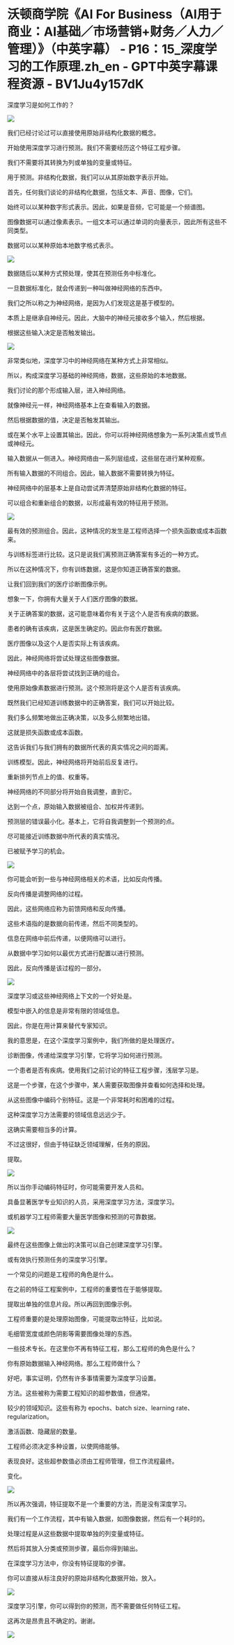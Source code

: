 # 沃顿商学院《AI For Business（AI用于商业：AI基础／市场营销+财务／人力／管理）》（中英字幕） - P16：15_深度学习的工作原理.zh_en - GPT中英字幕课程资源 - BV1Ju4y157dK

深度学习是如何工作的？

![](img/ec4748e43c5bba94cec13768f4df0f25_1.png)

我们已经讨论过可以直接使用原始非结构化数据的概念。

开始使用深度学习进行预测。我们不需要经历这个特征工程步骤。

我们不需要将其转换为列或单独的变量或特征。

用于预测。非结构化数据，我们可以从其原始数字表示开始。

首先，任何我们谈论的非结构化数据，包括文本、声音、图像，它们。

始终可以以某种数字形式表示。因此，如果是音频，它可能是一个频谱图。

图像数据可以通过像素表示。一组文本可以通过单词的向量表示，因此所有这些不同类型。

数据可以以某种原始本地数字格式表示。

![](img/ec4748e43c5bba94cec13768f4df0f25_3.png)

数据随后以某种方式预处理，使其在预测任务中标准化。

一旦数据标准化，就会传递到一种叫做神经网络的东西中。

我们之所以称之为神经网络，是因为人们发现这是基于模型的。

本质上是继承自神经元。因此，大脑中的神经元接收多个输入，然后根据。

根据这些输入决定是否触发输出。

![](img/ec4748e43c5bba94cec13768f4df0f25_5.png)

非常类似地，深度学习中的神经网络在某种方式上非常相似。

所以，构成深度学习基础的神经网络，数据，这些原始的本地数据。

我们讨论的那个形成输入层，进入神经网络。

就像神经元一样，神经网络基本上在查看输入的数据。

然后根据数据的值，决定是否触发其输出。

或在某个水平上设置其输出。因此，你可以将神经网络想象为一系列决策点或节点或神经元。

输入数据从一侧进入。神经网络由一系列层组成，这些层在进行某种观察。

所有输入数据的不同组合。因此，输入数据不需要转换为特征。

神经网络中的层基本上是自动尝试弄清楚原始非结构化数据的特征。

可以组合和重新组合的数据，以形成最有效的特征用于预测。

![](img/ec4748e43c5bba94cec13768f4df0f25_7.png)

最有效的预测组合。因此，这种情况的发生是工程师选择一个损失函数或成本函数来。

与训练标签进行比较。这只是说我们离预测正确答案有多近的一种方式。

所以在这种情况下，你有训练数据，这是你知道正确答案的数据。

让我们回到我们的医疗诊断图像示例。

想象一下，你拥有大量关于人们医疗图像的数据。

关于正确答案的数据，这可能意味着你有关于这个人是否有疾病的数据。

患者的确有该疾病，这是医生确定的。因此你有医疗数据。

医疗图像以及这个人是否实际上有该疾病。

因此，神经网络将尝试处理这些图像数据。

神经网络中的各层将尝试找到正确的组合。

使用原始像素数据进行预测。这个预测将是这个人是否有该疾病。

既然我们已经知道训练数据中的正确答案，我们可以开始比较。

我们多么频繁地做出正确决策，以及多么频繁地出错。

这就是损失函数或成本函数。

这告诉我们与我们拥有的数据所代表的真实情况之间的距离。

训练模型。因此，神经网络将开始前后反复进行。

重新排列节点上的值、权重等。

神经网络的不同部分将开始自我调整，直到它。

达到一个点，原始输入数据被组合、加权并传递到。

预测层的错误最小化。基本上，它将自我调整到一个预测的点。

尽可能接近训练数据中所代表的真实情况。

已被赋予学习的机会。

![](img/ec4748e43c5bba94cec13768f4df0f25_9.png)

你可能会听到一些与神经网络相关的术语，比如反向传播。

反向传播是调整网络的过程。

因此，这些网络应称为前馈网络和反向传播。

这些术语指的是数据向前传递，然后不同类型的。

信息在网络中前后传递，以便网络可以进行。

从数据中学习如何以最优方式进行配置以进行预测。

因此，反向传播是该过程的一部分。

![](img/ec4748e43c5bba94cec13768f4df0f25_11.png)

深度学习或这些神经网络上下文的一个好处是。

模型中嵌入的信息是非常有限的领域信息。

因此，你是在用计算来替代专家知识。

我的意思是，在这个深度学习案例中，我们所做的是处理医疗。

诊断图像，传递给深度学习引擎，它将学习如何进行预测。

一个患者是否有疾病。使用我们之前讨论的特征工程步骤，浅层学习是。

这是一个步骤，在这个步骤中，某人需要获取图像并查看如何选择和处理。

从这些图像中编码个别特征。这是一个非常耗时和困难的过程。

这种深度学习方法需要的领域信息远远少于。

这确实需要相当多的计算。

不过这很好，但由于特征缺乏领域理解，任务的原因。

提取。

![](img/ec4748e43c5bba94cec13768f4df0f25_13.png)

所以当你手动编码特征时，你可能需要开发人员和。

具备显著医学专业知识的人员，采用深度学习方法，深度学习。

或机器学习工程师需要大量医学图像和预测的可靠数据。

![](img/ec4748e43c5bba94cec13768f4df0f25_15.png)

最终在这些图像上做出的决策可以自己创建深度学习引擎。

或有效执行预测任务的深度学习引擎。

一个常见的问题是工程师的角色是什么。

在之前的特征工程案例中，工程师的重要性在于能够提取。

提取出单独的信息片段。所以再回到图像示例。

工程师重要的是处理原始图像，可能提取出特征，比如说。

毛细管宽度或颜色阴影等需要图像处理的东西。

一些技术专长。在这里你不再有特征工程，那么工程师的角色是什么？

你有原始数据输入神经网络。那么工程师做什么？

好吧，事实证明，仍然有许多事情需要为深度学习设置。

方法。这些被称为需要工程知识的超参数值，但通常。

较少的领域知识。这些有称为 epochs、batch size、learning rate、regularization。

激活函数、隐藏层的数量。

工程师必须决定多种设置，以使网络能够。

表现良好。这些超参数值必须由工程师管理，但工作流程最终。

变化。

![](img/ec4748e43c5bba94cec13768f4df0f25_17.png)

所以再次强调，特征提取不是一个重要的方法，而是没有深度学习。

我们有一个工作流程，其中有输入数据，如图像数据，然后有一个耗时的。

处理过程是从这些数据中提取单独的列变量或特征。

然后将其放入分类或预测步骤，最后你得到输出。

在深度学习方法中，你没有特征提取的步骤。

你可以直接从标注良好的原始非结构化数据开始，放入。

![](img/ec4748e43c5bba94cec13768f4df0f25_19.png)

深度学习引擎，你可以得到你的预测，而不需要做任何特征工程。

这再次是昂贵且不确定的。谢谢。

![](img/ec4748e43c5bba94cec13768f4df0f25_21.png)
